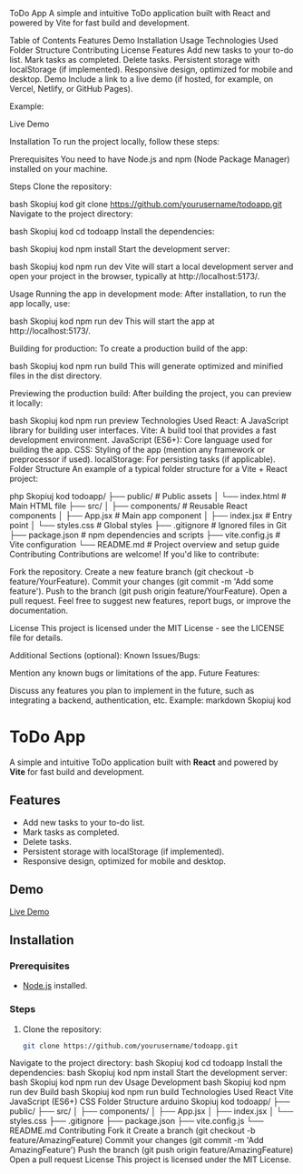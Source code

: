 ToDo App
A simple and intuitive ToDo application built with React and powered by Vite for fast build and development.

Table of Contents
Features
Demo
Installation
Usage
Technologies Used
Folder Structure
Contributing
License
Features
Add new tasks to your to-do list.
Mark tasks as completed.
Delete tasks.
Persistent storage with localStorage (if implemented).
Responsive design, optimized for mobile and desktop.
Demo
Include a link to a live demo (if hosted, for example, on Vercel, Netlify, or GitHub Pages).

Example:

Live Demo

Installation
To run the project locally, follow these steps:

Prerequisites
You need to have Node.js and npm (Node Package Manager) installed on your machine.

Steps
Clone the repository:

bash
Skopiuj kod
git clone https://github.com/yourusername/todoapp.git
Navigate to the project directory:

bash
Skopiuj kod
cd todoapp
Install the dependencies:

bash
Skopiuj kod
npm install
Start the development server:

bash
Skopiuj kod
npm run dev
Vite will start a local development server and open your project in the browser, typically at http://localhost:5173/.

Usage
Running the app in development mode:
After installation, to run the app locally, use:

bash
Skopiuj kod
npm run dev
This will start the app at http://localhost:5173/.

Building for production:
To create a production build of the app:

bash
Skopiuj kod
npm run build
This will generate optimized and minified files in the dist directory.

Previewing the production build:
After building the project, you can preview it locally:

bash
Skopiuj kod
npm run preview
Technologies Used
React: A JavaScript library for building user interfaces.
Vite: A build tool that provides a fast development environment.
JavaScript (ES6+): Core language used for building the app.
CSS: Styling of the app (mention any framework or preprocessor if used).
localStorage: For persisting tasks (if applicable).
Folder Structure
An example of a typical folder structure for a Vite + React project:

php
Skopiuj kod
todoapp/
├── public/                 # Public assets
│   └── index.html          # Main HTML file
├── src/
│   ├── components/         # Reusable React components
│   ├── App.jsx             # Main app component
│   ├── index.jsx           # Entry point
│   └── styles.css          # Global styles
├── .gitignore              # Ignored files in Git
├── package.json            # npm dependencies and scripts
├── vite.config.js          # Vite configuration
└── README.md               # Project overview and setup guide
Contributing
Contributions are welcome! If you'd like to contribute:

Fork the repository.
Create a new feature branch (git checkout -b feature/YourFeature).
Commit your changes (git commit -m 'Add some feature').
Push to the branch (git push origin feature/YourFeature).
Open a pull request.
Feel free to suggest new features, report bugs, or improve the documentation.

License
This project is licensed under the MIT License - see the LICENSE file for details.

Additional Sections (optional):
Known Issues/Bugs:

Mention any known bugs or limitations of the app.
Future Features:

Discuss any features you plan to implement in the future, such as integrating a backend, authentication, etc.
Example:
markdown
Skopiuj kod
# ToDo App

A simple and intuitive ToDo application built with **React** and powered by **Vite** for fast build and development.

## Features

- Add new tasks to your to-do list.
- Mark tasks as completed.
- Delete tasks.
- Persistent storage with localStorage (if implemented).
- Responsive design, optimized for mobile and desktop.

## Demo

[Live Demo](https://your-todo-app-demo-link.com)

## Installation

### Prerequisites

- [Node.js](https://nodejs.org/) installed.

### Steps

1. Clone the repository:
   ```bash
   git clone https://github.com/yourusername/todoapp.git
Navigate to the project directory:
bash
Skopiuj kod
cd todoapp
Install the dependencies:
bash
Skopiuj kod
npm install
Start the development server:
bash
Skopiuj kod
npm run dev
Usage
Development
bash
Skopiuj kod
npm run dev
Build
bash
Skopiuj kod
npm run build
Technologies Used
React
Vite
JavaScript (ES6+)
CSS
Folder Structure
arduino
Skopiuj kod
todoapp/
├── public/
├── src/
│   ├── components/
│   ├── App.jsx
│   ├── index.jsx
│   └── styles.css
├── .gitignore
├── package.json
├── vite.config.js
└── README.md
Contributing
Fork it
Create a branch (git checkout -b feature/AmazingFeature)
Commit your changes (git commit -m 'Add AmazingFeature')
Push the branch (git push origin feature/AmazingFeature)
Open a pull request
License
This project is licensed under the MIT License.
